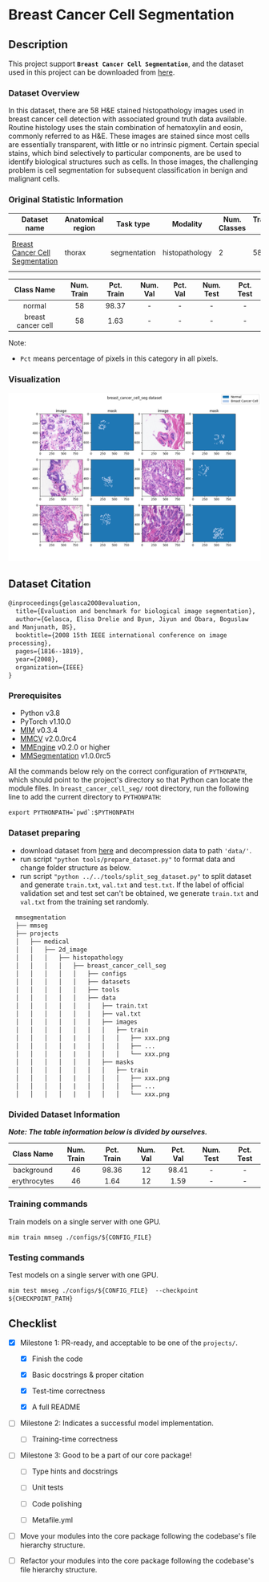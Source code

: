 # Breast Cancer Cell Segmentation

## Description

This project support **`Breast Cancer Cell Segmentation`**, and the dataset used in this project can be downloaded from [here](https://tianchi.aliyun.com/dataset/dataDetail?dataId=90152).

### Dataset Overview

In this dataset, there are 58 H&E stained histopathology images used in breast cancer cell detection with associated ground truth data available. Routine histology uses the stain combination of hematoxylin and eosin, commonly referred to as H&E. These images are stained since most cells are essentially transparent, with little or no intrinsic pigment. Certain special stains, which bind selectively to particular components, are be used to identify biological structures such as cells. In those images, the challenging problem is cell segmentation for subsequent classification in benign and malignant cells.

### Original Statistic Information

| Dataset name                                                                                  | Anatomical region | Task type    | Modality       | Num. Classes | Train/Val/Test Images | Train/Val/Test Labeled | Release Date | License                                                                                                |
| --------------------------------------------------------------------------------------------- | ----------------- | ------------ | -------------- | ------------ | --------------------- | ---------------------- | ------------ | ------------------------------------------------------------------------------------------------------ |
| [Breast Cancer Cell Segmentation](https://tianchi.aliyun.com/dataset/dataDetail?dataId=90152) | thorax            | segmentation | histopathology | 2            | 58/-/-                | yes/-/-                | 2021         | [CC-BY-SA-NC 4.0](http://creativecommons.org/licenses/by-sa/4.0/?spm=5176.12282016.0.0.3f5b5291ypBxb2) |

|     Class Name     | Num. Train | Pct. Train | Num. Val | Pct. Val | Num. Test | Pct. Test |
| :----------------: | :--------: | :--------: | :------: | :------: | :-------: | :-------: |
|       normal       |     58     |   98.37    |    -     |    -     |     -     |     -     |
| breast cancer cell |     58     |    1.63    |    -     |    -     |     -     |     -     |

Note:

- `Pct` means percentage of pixels in this category in all pixels.

### Visualization

![bac](https://raw.githubusercontent.com/uni-medical/medical-datasets-visualization/main/2d/semantic_seg/histopathology/breast_cancer_cell_seg/breast_cancer_cell_seg_dataset.png)

## Dataset Citation

```
@inproceedings{gelasca2008evaluation,
  title={Evaluation and benchmark for biological image segmentation},
  author={Gelasca, Elisa Drelie and Byun, Jiyun and Obara, Boguslaw and Manjunath, BS},
  booktitle={2008 15th IEEE international conference on image processing},
  pages={1816--1819},
  year={2008},
  organization={IEEE}
}
```

### Prerequisites

- Python v3.8
- PyTorch v1.10.0
- [MIM](https://github.com/open-mmlab/mim) v0.3.4
- [MMCV](https://github.com/open-mmlab/mmcv) v2.0.0rc4
- [MMEngine](https://github.com/open-mmlab/mmengine) v0.2.0 or higher
- [MMSegmentation](https://github.com/open-mmlab/mmsegmentation) v1.0.0rc5

All the commands below rely on the correct configuration of `PYTHONPATH`, which should point to the project's directory so that Python can locate the module files. In `breast_cancer_cell_seg/` root directory, run the following line to add the current directory to `PYTHONPATH`:

```shell
export PYTHONPATH=`pwd`:$PYTHONPATH
```

### Dataset preparing

- download dataset from [here](https://tianchi.aliyun.com/dataset/dataDetail?dataId=90152) and decompression data to path `'data/'`.
- run script `"python tools/prepare_dataset.py"` to format data and change folder structure as below.
- run script `"python ../../tools/split_seg_dataset.py"` to split dataset and generate `train.txt`, `val.txt` and `test.txt`. If the label of official validation set and test set can't be obtained, we generate `train.txt` and `val.txt` from the training set randomly.

```none
  mmsegmentation
  ├── mmseg
  ├── projects
  │   ├── medical
  │   │   ├── 2d_image
  │   │   │   ├── histopathology
  │   │   │   │   ├── breast_cancer_cell_seg
  │   │   │   │   │   ├── configs
  │   │   │   │   │   ├── datasets
  │   │   │   │   │   ├── tools
  │   │   │   │   │   ├── data
  │   │   │   │   │   │   ├── train.txt
  │   │   │   │   │   │   ├── val.txt
  │   │   │   │   │   │   ├── images
  │   │   │   │   │   │   │   ├── train
  │   │   │   │   |   │   │   │   ├── xxx.png
  │   │   │   │   |   │   │   │   ├── ...
  │   │   │   │   |   │   │   │   └── xxx.png
  │   │   │   │   │   │   ├── masks
  │   │   │   │   │   │   │   ├── train
  │   │   │   │   |   │   │   │   ├── xxx.png
  │   │   │   │   |   │   │   │   ├── ...
  │   │   │   │   |   │   │   │   └── xxx.png
```

### Divided Dataset Information

***Note: The table information below is divided by ourselves.***

|  Class Name  | Num. Train | Pct. Train | Num. Val | Pct. Val | Num. Test | Pct. Test |
| :----------: | :--------: | :--------: | :------: | :------: | :-------: | :-------: |
|  background  |     46     |   98.36    |    12    |  98.41   |     -     |     -     |
| erythrocytes |     46     |    1.64    |    12    |   1.59   |     -     |     -     |

### Training commands

Train models on a single server with one GPU.

```shell
mim train mmseg ./configs/${CONFIG_FILE}
```

### Testing commands

Test models on a single server with one GPU.

```shell
mim test mmseg ./configs/${CONFIG_FILE}  --checkpoint ${CHECKPOINT_PATH}
```

<!-- List the results as usually done in other model's README. [Example](https://github.com/open-mmlab/mmsegmentation/tree/dev-1.x/configs/fcn#results-and-models)

You should claim whether this is based on the pre-trained weights, which are converted from the official release; or it's a reproduced result obtained from retraining the model in this project. -->

## Checklist

- [x] Milestone 1: PR-ready, and acceptable to be one of the `projects/`.

  - [x] Finish the code

  - [x] Basic docstrings & proper citation

  - [x] Test-time correctness

  - [x] A full README

- [ ] Milestone 2: Indicates a successful model implementation.

  - [ ] Training-time correctness

- [ ] Milestone 3: Good to be a part of our core package!

  - [ ] Type hints and docstrings

  - [ ] Unit tests

  - [ ] Code polishing

  - [ ] Metafile.yml

- [ ] Move your modules into the core package following the codebase's file hierarchy structure.

- [ ] Refactor your modules into the core package following the codebase's file hierarchy structure.
